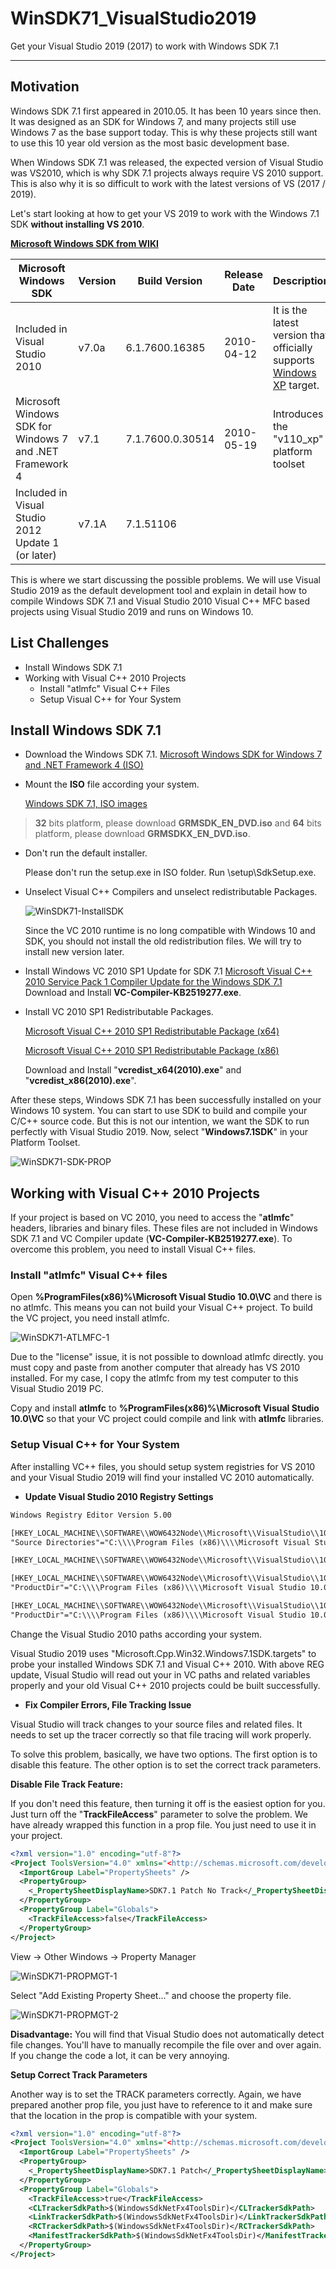 # WinSDK71_VisualStudio2019
Get your Visual Studio 2019 (2017) to work with Windows SDK 7.1

------

## Motivation

Windows SDK 7.1 first appeared in 2010.05. It has been 10 years since then. It was designed as an SDK for Windows 7, and many projects still use Windows 7 as the base support today. This is why these projects still want to use this 10 year old version as the most basic development base.

When Windows SDK 7.1 was released, the expected version of Visual Studio was VS2010, which is why SDK 7.1 projects always require VS 2010 support. This is also why it is so difficult to work with the latest versions of VS (2017 / 2019).

Let's start looking at how to get your VS 2019 to work with the Windows 7.1 SDK **without installing VS 2010**.

[**Microsoft Windows SDK from WIKI**](https://en.wikipedia.org/wiki/Microsoft_Windows_SDK)

| Microsoft Windows SDK                                    | Version | Build Version    | Release Date | Description                                                  |
| -------------------------------------------------------- | ------- | ---------------- | ------------ | ------------------------------------------------------------ |
| Included in Visual Studio 2010                           | v7.0a   | 6.1.7600.16385   | 2010-04-12   | It is the latest version that officially supports [Windows XP](https://en.wikipedia.org/wiki/Windows_XP) target. |
| Microsoft Windows SDK for Windows 7 and .NET Framework 4 | v7.1    | 7.1.7600.0.30514 | 2010-05-19   | Introduces the "v110_xp" platform toolset                    |
| Included in Visual Studio 2012 Update 1 (or later)       | v7.1A   | 7.1.51106        |              |                                                              |

This is where we start discussing the possible problems. We will use Visual Studio 2019 as the default development tool and explain in detail how to compile Windows SDK 7.1 and Visual Studio 2010 Visual C++ MFC based projects using Visual Studio 2019 and runs on Windows 10.

## List Challenges

* Install Windows SDK 7.1
* Working with Visual C++ 2010 Projects
  * Install "atlmfc" Visual C++ Files
  * Setup Visual C++ for Your System



## Install Windows SDK 7.1

- Download the Windows SDK 7.1. [Microsoft Windows SDK for Windows 7 and .NET Framework 4 (ISO)](https://www.microsoft.com/en-us/download/confirmation.aspx?id=8442)

- Mount the **ISO** file according your system.

  [Windows SDK 7.1, ISO images](https://www.notion.so/44cd9698b57644108246b19bb35658d4)

> **32** bits platform, please download **GRMSDK_EN_DVD.iso** and **64** bits platform, please download **GRMSDKX_EN_DVD.iso**.

- Don't run the default installer.

  Please don't run the setup.exe in ISO folder. Run \setup\SdkSetup.exe.

- Unselect Visual C++ Compilers and unselect redistributable Packages.

  ![WinSDK71-InstallSDK](/Artwork/InstallSDK71.gif?raw=true "Install Windows SDK 7.1")

  Since the VC 2010 runtime is no long compatible with Windows 10 and SDK, you should not install the old redistribution files. We will try to install new version later.

- Install Windows VC 2010 SP1 Update for SDK 7.1 [Microsoft Visual C++ 2010 Service Pack 1 Compiler Update for the Windows SDK 7.1](https://www.microsoft.com/en-US/download/details.aspx?id=4422) Download and Install **VC-Compiler-KB2519277.exe**.

- Install VC 2010 SP1 Redistributable Packages.

  [Microsoft Visual C++ 2010 SP1 Redistributable Package (x64)](http://www.microsoft.com/en-US/download/details.aspx?id=13523)

  [Microsoft Visual C++ 2010 SP1 Redistributable Package (x86)](https://www.microsoft.com/en-US/download/details.aspx?id=8328)

  Download and Install "**vcredist_x64(2010).exe**" and "**vcredist_x86(2010).exe**".

After these steps, Windows SDK 7.1 has been successfully installed on your Windows 10 system. You can start to use SDK to build and compile your C/C++ source code.  But this is not our intention, we want the SDK to run perfectly with Visual Studio 2019. Now, select "**Windows7.1SDK**" in your Platform Toolset.

![WinSDK71-SDK-PROP](/Artwork/SDK71_prop.png?raw=true "Visual Studio SDK")

## Working with Visual C++ 2010 Projects

If your project is based on VC 2010, you need to access the  "**atlmfc**" headers, libraries and binary files. These files are not included in Windows SDK 7.1 and VC Compiler update (**VC-Compiler-KB2519277.exe**).  To overcome this problem, you need to install Visual C++ files.

### Install "atlmfc" Visual C++ files

Open **%ProgramFiles(x86)%\Microsoft Visual Studio 10.0\VC** and there is no atlmfc. This means you can not build your Visual C++ project. To build the VC project, you need install atlmfc.

![WinSDK71-ATLMFC-1](/Artwork/Install_atlmfc_1.png?raw=true "Select atlmfc file")

Due to the "license" issue, it is not possible to download atlmfc directly. you must copy and paste from another computer that already has VS 2010 installed. For my case, I copy the atlmfc from my test computer to this Visual Studio 2019 PC.

Copy and install **atlmfc** to **%ProgramFiles(x86)%\Microsoft Visual Studio 10.0\VC** so that your VC project could compile and link with **atlmfc** libraries.

### Setup Visual C++ for Your System

After installing VC++ files, you should setup system registries for VS 2010 and your Visual Studio 2019 will find your installed VC 2010 automatically.

- **Update Visual Studio 2010 Registry Settings**

```xml
Windows Registry Editor Version 5.00

[HKEY_LOCAL_MACHINE\\SOFTWARE\\WOW6432Node\\Microsoft\\VisualStudio\\10.0]
"Source Directories"="C:\\\\Program Files (x86)\\\\Microsoft Visual Studio 10.0\\\\VC\\\\crt\\\\src\\\\;;;"

[HKEY_LOCAL_MACHINE\\SOFTWARE\\WOW6432Node\\Microsoft\\VisualStudio\\10.0\\Setup]

[HKEY_LOCAL_MACHINE\\SOFTWARE\\WOW6432Node\\Microsoft\\VisualStudio\\10.0\\Setup\\VC]
"ProductDir"="C:\\\\Program Files (x86)\\\\Microsoft Visual Studio 10.0\\\\VC\\\\"

[HKEY_LOCAL_MACHINE\\SOFTWARE\\WOW6432Node\\Microsoft\\VisualStudio\\10.0\\Setup\\VS]
"ProductDir"="C:\\\\Program Files (x86)\\\\Microsoft Visual Studio 10.0\\\\"
```

Change the Visual Studio 2010 paths according your system.

Visual Studio 2019 uses "Microsoft.Cpp.Win32.Windows7.1SDK.targets" to probe your installed Windows SDK 7.1 and Visual C++ 2010. With above REG update, Visual Studio will read out your in VC paths and related variables properly and your old Visual C++ 2010 projects could be built successfully.

- **Fix Compiler Errors, File Tracking Issue**

Visual Studio will track changes to your source files and related files. It needs to set up the tracer correctly so that file tracing will work properly.

To solve this problem, basically, we have two options. The first option is to disable this feature. The other option is to set the correct track parameters.

**Disable File Track Feature:**

If you don't need this feature, then turning it off is the easiest option for you. Just turn off the "**TrackFileAccess**" parameter to solve the problem. We have already wrapped this function in a prop file. You just need to use it in your project.

```xml
<?xml version="1.0" encoding="utf-8"?>
<Project ToolsVersion="4.0" xmlns="<http://schemas.microsoft.com/developer/msbuild/2003>">
  <ImportGroup Label="PropertySheets" />
  <PropertyGroup>
    <_PropertySheetDisplayName>SDK7.1 Patch No Track</_PropertySheetDisplayName>
  </PropertyGroup>
  <PropertyGroup Label="Globals">
    <TrackFileAccess>false</TrackFileAccess>
  </PropertyGroup>
</Project>
```

View → Other Windows → Property Manager

![WinSDK71-PROPMGT-1](/Artwork/propmgt_1.png?raw=true "Select Property Manager")

Select "Add Existing Property Sheet..." and choose the  property file.

![WinSDK71-PROPMGT-2](/Artwork/propmgt_2.png?raw=true "Select Property File")

**Disadvantage:** You will find that Visual Studio does not automatically detect file changes. You'll have to manually recompile the file over and over again. If you change the code a lot, it can be very annoying.

**Setup Correct Track Parameters**

Another way is to set the TRACK parameters correctly. Again, we have prepared another prop file, you just have to reference to it and make sure that the location in the prop is compatible with your system.

```xml
<?xml version="1.0" encoding="utf-8"?>
<Project ToolsVersion="4.0" xmlns="<http://schemas.microsoft.com/developer/msbuild/2003>">
  <ImportGroup Label="PropertySheets" />
  <PropertyGroup>
    <_PropertySheetDisplayName>SDK7.1 Patch</_PropertySheetDisplayName>
  </PropertyGroup>
  <PropertyGroup Label="Globals">
    <TrackFileAccess>true</TrackFileAccess>
    <CLTrackerSdkPath>$(WindowsSdkNetFx4ToolsDir)</CLTrackerSdkPath>
    <LinkTrackerSdkPath>$(WindowsSdkNetFx4ToolsDir)</LinkTrackerSdkPath>
    <RCTrackerSdkPath>$(WindowsSdkNetFx4ToolsDir)</RCTrackerSdkPath>
    <ManifestTrackerSdkPath>$(WindowsSdkNetFx4ToolsDir)</ManifestTrackerSdkPath>	
  </PropertyGroup>
</Project>
```

